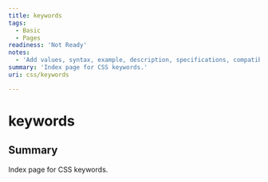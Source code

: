 ```yaml
---
title: keywords
tags:
  - Basic
  - Pages
readiness: 'Not Ready'
notes:
  - 'Add values, syntax, example, description, specifications, compatibility.'
summary: 'Index page for CSS keywords.'
uri: css/keywords

---
```

# keywords

## Summary

Index page for CSS keywords.

